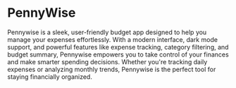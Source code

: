 # PennyWise
Pennywise is a sleek, user-friendly budget app designed to help you manage your expenses effortlessly. With a modern interface, dark mode support, and powerful features like expense tracking, category filtering, and budget summary, Pennywise empowers you to take control of your finances and make smarter spending decisions. Whether you're tracking daily expenses or analyzing monthly trends, Pennywise is the perfect tool for staying financially organized.







